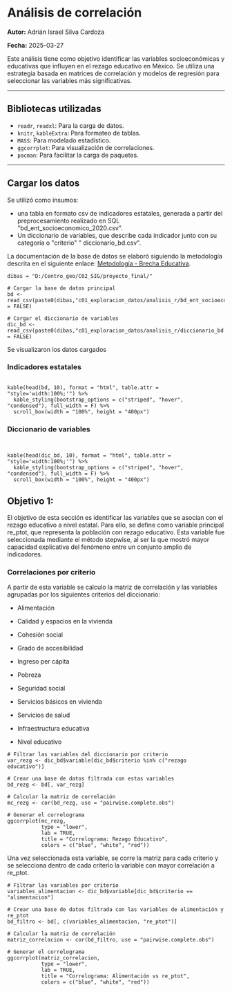 # Análisis de correlación

**Autor:** Adrián Israel Silva Cardoza  
          
**Fecha:** 2025-03-27

Este análisis tiene como objetivo identificar las variables socioeconómicas y educativas que influyen en el rezago educativo en México. Se utiliza una estrategia basada en matrices de correlación y modelos de regresión para seleccionar las variables más significativas.

---

##  Bibliotecas utilizadas

- `readr`, `readxl`: Para la carga de datos.
- `knitr`, `kableExtra`: Para formateo de tablas.
- `MASS`: Para modelado estadístico.
- `ggcorrplot`: Para visualización de correlaciones.
- `pacman`: Para facilitar la carga de paquetes.

---

##  Cargar los datos 

Se utilizó como insumos:
- una tabla en formato csv de indicadores estatales, generada a partir del preprocesamiento realizado en SQL "bd_ent_socioeconomico_2020.csv".
- Un diccionario de variables, que describe cada indicador junto con su categoría o "criterio" " diccionario_bd.csv".
  
La documentación de la base de datos se elaboró siguiendo la metodología descrita en el siguiente enlace: [Metodología - Brecha Educativa](https://github.com/emiliano98mx/BrechaEducativa/blob/main/BD_SQL.md).


```{r Carga bases de datos}
dibas = "D:/Centro_geo/C02_SIG/proyecto_final/"

# Cargar la base de datos principal
bd <- read_csv(paste0(dibas,"c01_exploracion_datos/analisis_r/bd_ent_socioeconomico_2020.csv"),show_col_types = FALSE)

# Cargar el diccionario de variables
dic_bd <- read_csv(paste0(dibas,"c01_exploracion_datos/analisis_r/diccionario_bd.csv"),show_col_types = FALSE)
```
Se visualizaron los datos cargados 

### Indicadores estatales
```{r Visualizar cuadro de variables}

kable(head(bd, 10), format = "html", table.attr = "style='width:100%;'") %>%
  kable_styling(bootstrap_options = c("striped", "hover", "condensed"), full_width = F) %>%
  scroll_box(width = "100%", height = "400px")
```
### Diccionario de variables
```{r Visualizar diccionarios}


kable(head(dic_bd, 10), format = "html", table.attr = "style='width:100%;'") %>%
  kable_styling(bootstrap_options = c("striped", "hover", "condensed"), full_width = F) %>%
  scroll_box(width = "100%", height = "400px")
```

## Objetivo 1:
El objetivo de esta sección es identificar las variables que se asocian con el rezago educativo a nivel estatal. Para ello, se define como variable principal re_ptot, que representa la población con rezago educativo. Esta variable fue seleccionada mediante el método stepwise, al ser la que mostró mayor capacidad explicativa del fenómeno entre un conjunto amplio de indicadores.

### Correlaciones por criterio
A partir de esta variable se calculo la matriz de correlación y las variables agrupadas por los siguientes criterios del diccionario:

- Alimentación

- Calidad y espacios en la vivienda

- Cohesión social

- Grado de accesibilidad

- Ingreso per cápita

- Pobreza

- Seguridad social

- Servicios básicos en vivienda

- Servicios de salud

- Infraestructura educativa

- Nivel educativo



```{r matriz de rezago educativo}
# Filtrar las variables del diccionario por criterio
var_rezg <- dic_bd$variable[dic_bd$criterio %in% c("rezago educativo")]

# Crear una base de datos filtrada con estas variables
bd_rezg <- bd[, var_rezg]

# Calcular la matriz de correlación
mc_rezg <- cor(bd_rezg, use = "pairwise.complete.obs")

# Generar el correlograma
ggcorrplot(mc_rezg, 
           type = "lower", 
           lab = TRUE, 
           title = "Correlograma: Rezago Educativo",
           colors = c("blue", "white", "red"))
```
Una vez seleccionada esta variable, se corre la matriz para cada criterio y se selecciona dentro de cada criterio la variable con mayor correlación a re_ptot.

```{r matriz de correlacion alimentación vs rezago}
# Filtrar las variables por criterio
variables_alimentacion <- dic_bd$variable[dic_bd$criterio == "alimentacion"]

# Crear una base de datos filtrada con las variables de alimentación y re_ptot
bd_filtro <- bd[, c(variables_alimentacion, "re_ptot")]

# Calcular la matriz de correlación
matriz_correlacion <- cor(bd_filtro, use = "pairwise.complete.obs")

# Generar el correlograma
ggcorrplot(matriz_correlacion, 
           type = "lower", 
           lab = TRUE, 
           title = "Correlograma: Alimentación vs re_ptot",
           colors = c("blue", "white", "red"))

```
